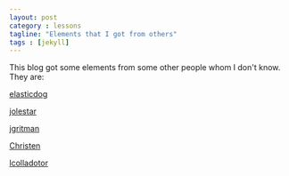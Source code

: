 ```yaml
---
layout: post
category : lessons
tagline: "Elements that I got from others"
tags : [jekyll]
---
```

This blog got some elements from some other people whom I don't know.
They are:

[elasticdog](https://github.com/elasticdog/elasticdog-com)

[jolestar](https://github.com/jolestar/jolestar.github.com)

[jgritman](https://github.com/jgritman/Jekyll-Bootstrap-Template)

[Christen](http://www.chenzixin.com/program/2013/03/07/jekyll-host-html/)

[lcolladotor](http://lcolladotor.github.io/)
